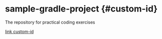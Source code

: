 # sample-gradle-project {#custom-id}
The repository for practical coding exercises

[link custom-id](#custom-id)
